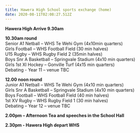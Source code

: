 ```yaml
---
title: Hawera High School sports exchange (home)
date: 2020-08-11T02:08:27.512Z
---
```

**Hawera High Arrive 9.30am**

**10.30am round**  
Senior A1 Netball – WHS Te Wehi Gym	            (4x10min quarters)  
Girls Football – WHS Football Field		  (30 min halves)  
U15 Rugby – WHS Rugby Field 2		            (35min halves)  
Boys Snr A Basketball – Springvale Stadium 	  (4x10 min quarters)  
Girls 1st XI Hockey – Gonville Turf 		   (4x15 min quarters)  
Debating - Year 11 – venue TBC

**12.00 noon round**  
Junior A1 Netball – WHS Te Wehi Gym    	 (4x10 min quarters)  
Girls Snr A Basketball – Springvale Stadium	 (4x10 min quarters)  
Boys Football – WHS Football Field      	           (40 min halves)  
1st XV Rugby – WHS Rugby Field 1	           (30 min halves)  
Debating – Year 12 – venue TBC

**2.00pm – Afternoon Tea and speeches in the School Hall**  

**2.30pm - Hawera High depart WHS**

